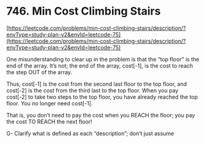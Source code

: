 # 746. Min Cost Climbing Stairs

[https://leetcode.com/problems/min-cost-climbing-stairs/description/?envType=study-plan-v2&envId=leetcode-75](https://leetcode.com/problems/min-cost-climbing-stairs/description/?envType=study-plan-v2&envId=leetcode-75)

One misunderstanding to clear up in the problem is that the “top floor” is the end of the array. It’s not; the end of the array, cost[-1], is the cost to reach the step OUT of the array.

Thus, cost[-1] is the cost from the second last floor to the top floor, and cost[-2] is the cost from the third last to the top floor. When you pay cost[-2] to take two steps to the top floor, you have already reached the top floor. You no longer need cost[-1].

That is, you don’t need to pay the cost when you REACH the floor; you pay the cost TO REACH the next floor!

G- Clarify what is defined as each “description”; don’t just assume